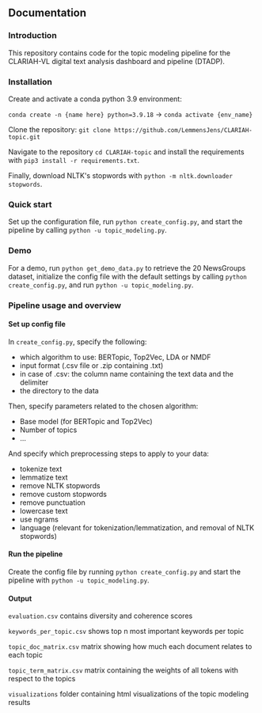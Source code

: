## Documentation

### Introduction

This repository contains code for the topic modeling pipeline for the CLARIAH-VL digital text analysis dashboard and pipeline (DTADP). 

### Installation

Create and activate a conda python 3.9 environment: 

```conda create -n {name here} python=3.9.18``` -> ```conda activate {env_name}```

Clone the repository: ```git clone https://github.com/LemmensJens/CLARIAH-topic.git```

Navigate to the repository ```cd CLARIAH-topic``` and install the requirements with ```pip3 install -r requirements.txt```. 

Finally, download NLTK's stopwords with ```python -m nltk.downloader stopwords```. 

### Quick start
Set up the configuration file, run ```python create_config.py```, and start the pipeline by calling ```python -u topic_modeling.py```.

### Demo
For a demo, run ```python get_demo_data.py``` to retrieve the 20 NewsGroups dataset, initialize the config file with the default settings by calling ```python create_config.py```, and run ```python -u topic_modeling.py```.

### Pipeline usage and overview

#### Set up config file
In ```create_config.py```, specify the following:
- which algorithm to use: BERTopic, Top2Vec, LDA or NMDF
- input format (.csv file or .zip containing .txt)
- in case of .csv: the column name containing the text data and the delimiter
- the directory to the data

Then, specify parameters related to the chosen algorithm:
- Base model (for BERTopic and Top2Vec)
- Number of topics
- ...

And specify which preprocessing steps to apply to your data:
- tokenize text
- lemmatize text
- remove NLTK stopwords
- remove custom stopwords
- remove punctuation
- lowercase text
- use ngrams
- language (relevant for tokenization/lemmatization, and removal of NLTK stopwords)

#### Run the pipeline
Create the config file by running ```python create_config.py``` and start the pipeline with ```python -u topic_modeling.py```.

#### Output
```evaluation.csv``` contains diversity and coherence scores

```keywords_per_topic.csv``` shows top n most important keywords per topic

```topic_doc_matrix.csv``` matrix showing how much each document relates to each topic

```topic_term_matrix.csv``` matrix containing the weights of all tokens with respect to the topics

```visualizations``` folder containing html visualizations of the topic modeling results
